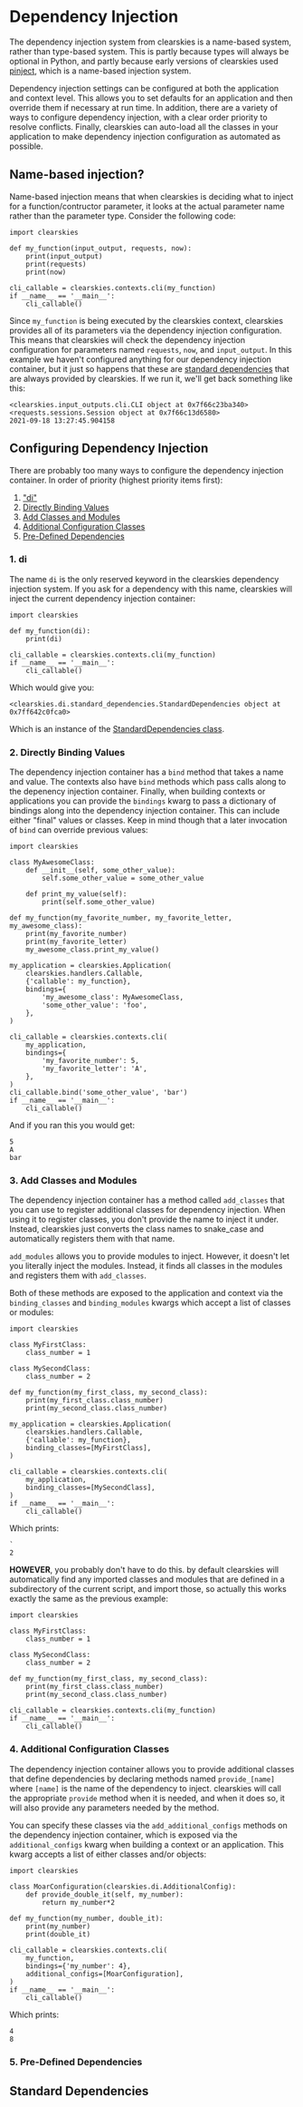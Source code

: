 # Dependency Injection

The dependency injection system from clearskies is a name-based system, rather than type-based system.  This is partly because types will always be optional in Python, and partly because early versions of clearskies used [pinject](https://github.com/google/pinject), which is a name-based injection system.

Dependency injection settings can be configured at both the application and context level.  This allows you to set defaults for an application and then override them if necessary at run time.  In addition, there are a variety of ways to configure dependency injection, with a clear order priority to resolve conflicts.  Finally, clearskies can auto-load all the classes in your application to make dependency injection configuration as automated as possible.

## Name-based injection?

Name-based injection means that when clearskies is deciding what to inject for a function/contructor parameter, it looks at the actual parameter name rather than the parameter type.  Consider the following code:

```
import clearskies

def my_function(input_output, requests, now):
    print(input_output)
    print(requests)
    print(now)

cli_callable = clearskies.contexts.cli(my_function)
if __name__ == '__main__':
    cli_callable()
```

Since `my_function` is being executed by the clearskies context, clearskies provides all of its parameters via the dependency injection configuration.  This means that clearskies will check the dependency injection configuration for parameters named `requests`, `now`, and `input_output`.  In this example we haven't configured anything for our dependency injection container, but it just so happens that these are [standard dependencies](#standard-dependencies) that are always provided by clearskies.  If we run it, we'll get back something like this:

```
<clearskies.input_outputs.cli.CLI object at 0x7f66c23ba340>
<requests.sessions.Session object at 0x7f66c13d6580>
2021-09-18 13:27:45.904158
```

## Configuring Dependency Injection

There are probably too many ways to configure the dependency injection container.  In order of priority (highest priority items first):

1. ["di"](#1.-di)
2. [Directly Binding Values](#2.-directly-binding-values)
3. [Add Classes and Modules](#3.-add-classes-and-modules)
4. [Additional Configuration Classes](#4.-additional-configuration-classes)
5. [Pre-Defined Dependencies](#5.-pre-defined-dependencies)

### 1. di

The name `di` is the only reserved keyword in the clearskies dependency injection system.  If you ask for a dependency with this name, clearskies will inject the current dependency injection container:

```
import clearskies

def my_function(di):
    print(di)

cli_callable = clearskies.contexts.cli(my_function)
if __name__ == '__main__':
    cli_callable()
```

Which would give you:

```
<clearskies.di.standard_dependencies.StandardDependencies object at 0x7ff642c0fca0>
```

Which is an instance of the [StandardDependencies class](../src/clearskies/di/standard_dependencies.py).

### 2. Directly Binding Values

The dependency injection container has a `bind` method that takes a name and value.  The contexts also have `bind` methods which pass calls along to the depenency injection container.  Finally, when building contexts or applications you can provide the `bindings` kwarg to pass a dictionary of bindings along into the dependency injection container.  This can include either "final" values or classes.  Keep in mind though that a later invocation of `bind` can override previous values:

```
import clearskies

class MyAwesomeClass:
    def __init__(self, some_other_value):
        self.some_other_value = some_other_value

    def print_my_value(self):
        print(self.some_other_value)

def my_function(my_favorite_number, my_favorite_letter, my_awesome_class):
    print(my_favorite_number)
    print(my_favorite_letter)
    my_awesome_class.print_my_value()

my_application = clearskies.Application(
    clearskies.handlers.Callable,
    {'callable': my_function},
    bindings={
        'my_awesome_class': MyAwesomeClass,
        'some_other_value': 'foo',
    },
)

cli_callable = clearskies.contexts.cli(
    my_application,
    bindings={
        'my_favorite_number': 5,
        'my_favorite_letter': 'A',
    },
)
cli_callable.bind('some_other_value', 'bar')
if __name__ == '__main__':
    cli_callable()
```

And if you ran this you would get:

```
5
A
bar
```

### 3. Add Classes and Modules

The dependency injection container has a method called `add_classes` that you can use to register additional classes for dependency injection.  When using it to register classes, you don't provide the name to inject it under.  Instead, clearskies just converts the class names to snake_case and automatically registers them with that name.

`add_modules` allows you to provide modules to inject.  However, it doesn't let you literally inject the modules.  Instead, it finds all classes in the modules and registers them with `add_classes`.

Both of these methods are exposed to the application and context via the `binding_classes` and `binding_modules` kwargs which accept a list of classes or modules:

```
import clearskies

class MyFirstClass:
    class_number = 1

class MySecondClass:
    class_number = 2

def my_function(my_first_class, my_second_class):
    print(my_first_class.class_number)
    print(my_second_class.class_number)

my_application = clearskies.Application(
    clearskies.handlers.Callable,
    {'callable': my_function},
    binding_classes=[MyFirstClass],
)

cli_callable = clearskies.contexts.cli(
    my_application,
    binding_classes=[MySecondClass],
)
if __name__ == '__main__':
    cli_callable()
```

Which prints:

```
`
2
```

**HOWEVER**, you probably don't have to do this.  by default clearskies will automatically find any imported classes and modules that are defined in a subdirectory of the current script, and import those, so actually this works exactly the same as the previous example:

```
import clearskies

class MyFirstClass:
    class_number = 1

class MySecondClass:
    class_number = 2

def my_function(my_first_class, my_second_class):
    print(my_first_class.class_number)
    print(my_second_class.class_number)

cli_callable = clearskies.contexts.cli(my_function)
if __name__ == '__main__':
    cli_callable()
```

### 4. Additional Configuration Classes

The dependency injection container allows you to provide additional classes that define dependencies by declaring methods named `provide_[name]` where `[name]` is the name of the dependency to inject.  clearskies will call the appropriate `provide` method when it is needed, and when it does so, it will also provide any parameters needed by the method.

You can specify these classes via the `add_additional_configs` methods on the dependency injection container, which is exposed via the `additional_configs` kwarg when building a context or an application.  This kwarg accepts a list of either classes and/or objects:

```
import clearskies

class MoarConfiguration(clearskies.di.AdditionalConfig):
    def provide_double_it(self, my_number):
        return my_number*2

def my_function(my_number, double_it):
    print(my_number)
    print(double_it)

cli_callable = clearskies.contexts.cli(
    my_function,
    bindings={'my_number': 4},
    additional_configs=[MoarConfiguration],
)
if __name__ == '__main__':
    cli_callable()
```

Which prints:

```
4
8
```

### 5. Pre-Defined Dependencies

## Standard Dependencies
